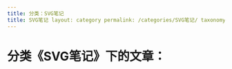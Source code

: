 ```yaml
---
title: 分类：SVG笔记
title: SVG笔记 layout: category permalink: /categories/SVG笔记/ taxonomy: SVG笔记
---
```

# 分类《SVG笔记》下的文章：
